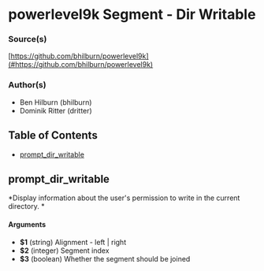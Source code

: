 # powerlevel9k Segment - Dir Writable


### Source(s)

[https://github.com/bhilburn/powerlevel9k](#https://github.com/bhilburn/powerlevel9k)


### Author(s)

- Ben Hilburn (bhilburn)
- Dominik Ritter (dritter)


## Table of Contents

- [prompt_dir_writable](#prompt_dir_writable)

## prompt_dir_writable
*Display information about the user's permission to write in the current directory. *

#### Arguments

- **$1** (string) Alignment - left | right
- **$2** (integer) Segment index
- **$3** (boolean) Whether the segment should be joined


